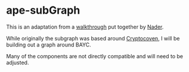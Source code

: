 # ape-subGraph

This is an adaptation from a [walkthrough](https://github.com/dabit3/custom-nft-subgraph-workshop) put together by [Nader](https://github.com/dabit3).


While originally the subgraph was based around [Cryptocoven](https://etherscan.io/address/0x5180db8F5c931aaE63c74266b211F580155ecac8#code), I will be building out a graph around BAYC.

Many of the components are not directly compatible and will need to be adjusted.